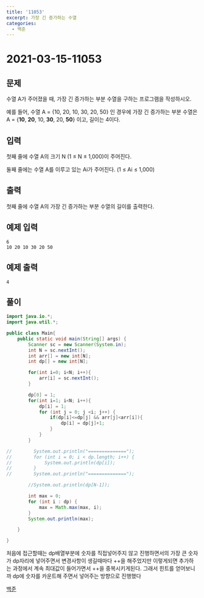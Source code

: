 ```yaml
---
title: '11053'
excerpt: 가장 긴 증가하는 수열
categories:
  - 백준
---
```


# 2021-03-15-11053

## 문제

수열 A가 주어졌을 때, 가장 긴 증가하는 부분 수열을 구하는 프로그램을 작성하시오.

예를 들어, 수열 A = {10, 20, 10, 30, 20, 50} 인 경우에 가장 긴 증가하는 부분 수열은 A = {**10**, **20**, 10, **30**, 20, **50**} 이고, 길이는 4이다.

## 입력

첫째 줄에 수열 A의 크기 N \(1 ≤ N ≤ 1,000\)이 주어진다.

둘째 줄에는 수열 A를 이루고 있는 Ai가 주어진다. \(1 ≤ Ai ≤ 1,000\)

## 출력

첫째 줄에 수열 A의 가장 긴 증가하는 부분 수열의 길이를 출력한다.

## 예제 입력

```text
6
10 20 10 30 20 50
```

## 예제 출력

```text
4
```

## 풀이

```java
import java.io.*;
import java.util.*;

public class Main{
    public static void main(String[] args) {
        Scanner sc = new Scanner(System.in);
        int N = sc.nextInt();
        int arr[] = new int[N];
        int dp[] = new int[N];

        for(int i=0; i<N; i++){
            arr[i] = sc.nextInt();
        }

        dp[0] = 1;
        for(int i=1; i<N; i++){
            dp[i] = 1;
            for (int j = 0; j <i; j++) {
                if(dp[i]<=dp[j] && arr[j]<arr[i]){
                    dp[i] = dp[j]+1;
                }
            }
        }

//        System.out.println("==============");
//        for (int i = 0; i < dp.length; i++) {
//            System.out.println(dp[i]);
//        }
//        System.out.println("==============");

        //System.out.println(dp[N-1]);

        int max = 0;
        for (int i : dp) {
            max = Math.max(max, i);
        }
        System.out.println(max);

    }

}
```

처음에 접근할때는 dp배열부분에 숫자를 직접넣어주지 않고 진행하면서의 가장 큰 숫자가 dp자리에 넣어주면서 변경사항이 생길때마다 ++을 해주었지만 이렇게되면 추가하는 과정에서 계속 최대값이 들어가면서 ++을 중복시키게된다. 그래서 힌트를 얻어보니까 dp에 숫자를 카운트해 주면서 넣어주는 방향으로 진행했다

[백준](https://www.acmicpc.net/problem/11053)

